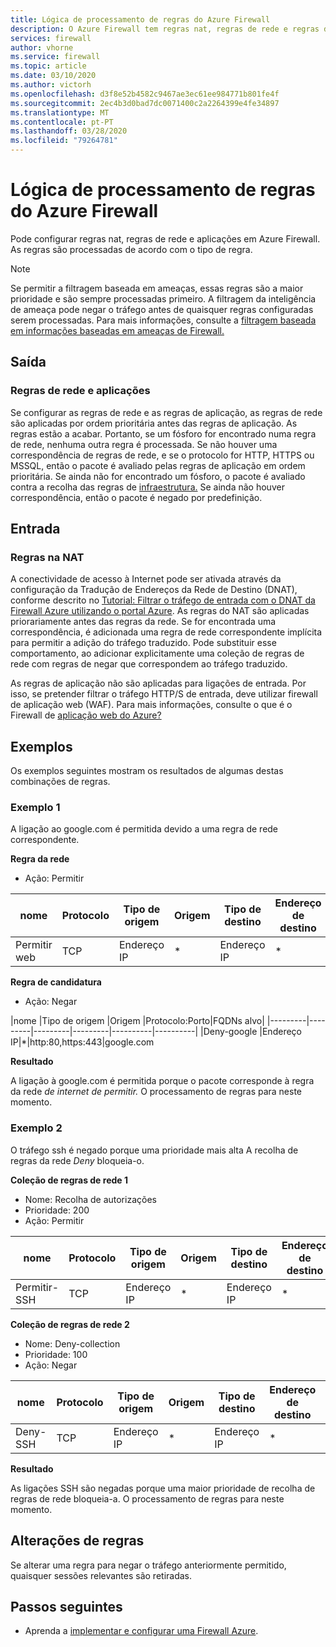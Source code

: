 ```yaml
---
title: Lógica de processamento de regras do Azure Firewall
description: O Azure Firewall tem regras nat, regras de rede e regras de aplicações. As regras são processadas de acordo com o tipo de regra.
services: firewall
author: vhorne
ms.service: firewall
ms.topic: article
ms.date: 03/10/2020
ms.author: victorh
ms.openlocfilehash: d3f8e52b4582c9467ae3ec61ee984771b801fe4f
ms.sourcegitcommit: 2ec4b3d0bad7dc0071400c2a2264399e4fe34897
ms.translationtype: MT
ms.contentlocale: pt-PT
ms.lasthandoff: 03/28/2020
ms.locfileid: "79264781"
---
```

# <a name="azure-firewall-rule-processing-logic"></a>Lógica de processamento de regras do Azure Firewall
Pode configurar regras nat, regras de rede e aplicações em Azure Firewall. As regras são processadas de acordo com o tipo de regra. 

> [!NOTE]
> Se permitir a filtragem baseada em ameaças, essas regras são a maior prioridade e são sempre processadas primeiro. A filtragem da inteligência de ameaça pode negar o tráfego antes de quaisquer regras configuradas serem processadas. Para mais informações, consulte a [filtragem baseada em informações baseadas em ameaças de Firewall.](threat-intel.md)

## <a name="outbound"></a>Saída

### <a name="network-rules-and-applications-rules"></a>Regras de rede e aplicações

Se configurar as regras de rede e as regras de aplicação, as regras de rede são aplicadas por ordem prioritária antes das regras de aplicação. As regras estão a acabar. Portanto, se um fósforo for encontrado numa regra de rede, nenhuma outra regra é processada.  Se não houver uma correspondência de regras de rede, e se o protocolo for HTTP, HTTPS ou MSSQL, então o pacote é avaliado pelas regras de aplicação em ordem prioritária. Se ainda não for encontrado um fósforo, o pacote é avaliado contra a recolha das regras de [infraestrutura.](infrastructure-fqdns.md) Se ainda não houver correspondência, então o pacote é negado por predefinição.

## <a name="inbound"></a>Entrada

### <a name="nat-rules"></a>Regras na NAT

A conectividade de acesso à Internet pode ser ativada através da configuração da Tradução de Endereços da Rede de Destino (DNAT), conforme descrito no [Tutorial: Filtrar o tráfego de entrada com o DNAT da Firewall Azure utilizando o portal Azure](tutorial-firewall-dnat.md). As regras do NAT são aplicadas priorariamente antes das regras da rede. Se for encontrada uma correspondência, é adicionada uma regra de rede correspondente implícita para permitir a adição do tráfego traduzido. Pode substituir esse comportamento, ao adicionar explicitamente uma coleção de regras de rede com regras de negar que correspondem ao tráfego traduzido.

As regras de aplicação não são aplicadas para ligações de entrada. Por isso, se pretender filtrar o tráfego HTTP/S de entrada, deve utilizar firewall de aplicação web (WAF). Para mais informações, consulte o que é o Firewall de [aplicação web do Azure?](../web-application-firewall/overview.md)

## <a name="examples"></a>Exemplos

Os exemplos seguintes mostram os resultados de algumas destas combinações de regras.

### <a name="example-1"></a>Exemplo 1

A ligação ao google.com é permitida devido a uma regra de rede correspondente.

**Regra da rede**

- Ação: Permitir


|nome  |Protocolo  |Tipo de origem  |Origem  |Tipo de destino  |Endereço de destino  |Portas de destino|
|---------|---------|---------|---------|----------|----------|--------|
|Permitir web     |TCP|Endereço IP|*|Endereço IP|*|80,443

**Regra de candidatura**

- Ação: Negar

|nome  |Tipo de origem  |Origem  |Protocolo:Porto|FQDNs alvo|
|---------|---------|---------|---------|----------|----------|
|Deny-google     |Endereço IP|*|http:80,https:443|google.com

**Resultado**

A ligação à google.com é permitida porque o pacote corresponde à regra da rede *de internet de permitir.* O processamento de regras para neste momento.

### <a name="example-2"></a>Exemplo 2

O tráfego ssh é negado porque uma prioridade mais alta A recolha de regras da rede *Deny* bloqueia-o.

**Coleção de regras de rede 1**

- Nome: Recolha de autorizações
- Prioridade: 200
- Ação: Permitir

|nome  |Protocolo  |Tipo de origem  |Origem  |Tipo de destino  |Endereço de destino  |Portas de destino|
|---------|---------|---------|---------|----------|----------|--------|
|Permitir-SSH     |TCP|Endereço IP|*|Endereço IP|*|22

**Coleção de regras de rede 2**

- Nome: Deny-collection
- Prioridade: 100
- Ação: Negar

|nome  |Protocolo  |Tipo de origem  |Origem  |Tipo de destino  |Endereço de destino  |Portas de destino|
|---------|---------|---------|---------|----------|----------|--------|
|Deny-SSH     |TCP|Endereço IP|*|Endereço IP|*|22

**Resultado**

As ligações SSH são negadas porque uma maior prioridade de recolha de regras de rede bloqueia-a. O processamento de regras para neste momento.

## <a name="rule-changes"></a>Alterações de regras

Se alterar uma regra para negar o tráfego anteriormente permitido, quaisquer sessões relevantes são retiradas.

## <a name="next-steps"></a>Passos seguintes

- Aprenda a [implementar e configurar uma Firewall Azure](tutorial-firewall-deploy-portal.md).